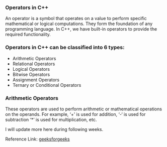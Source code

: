 ### Operators in C++
An operator is a symbol that operates on a value to perform specific mathematical or logical computations. They form the foundation of any programming language.
In C++, we have built-in operators to provide the required functionality.
### Operators in C++ can be classified into 6 types:
- Arithmetic Operators
- Relational Operators
- Logical Operators
- Bitwise Operators
- Assignment Operators
- Ternary or Conditional Operators

### Arithmetic Operators
These operators are used to perform arithmetic or mathematical operations on the operands. For example, ‘+’ is used for addition, ‘-‘ is used for subtraction ‘*’ is used for multiplication, etc. 

I will update more here during following weeks. 

Reference Link: [geeksforgeeks](https://www.geeksforgeeks.org/operators-in-cpp/)
